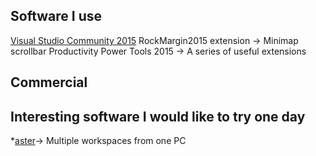 

## Software I use

[Visual Studio Community 2015](https://www.visualstudio.com/)
RockMargin2015 extension -> Minimap scrollbar
Productivity Power Tools 2015 -> A series of useful extensions

## Commercial

## Interesting software I would like to try one day

*[aster](http://www.ibik.ru/)-> Multiple workspaces from one PC
